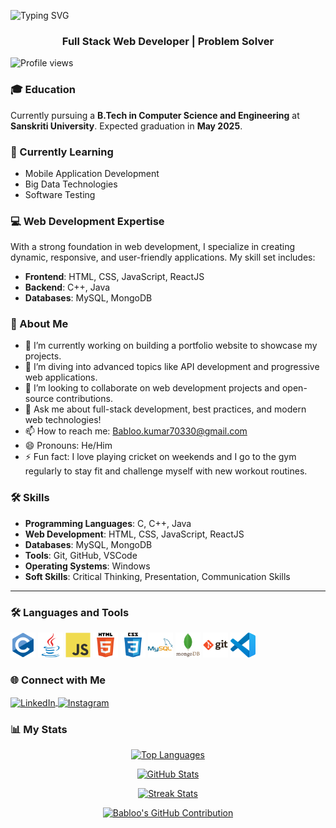 ![Typing SVG](https://readme-typing-svg.herokuapp.com?size=32&vCenter=true&align=center&width=900&lines=Hi+%F0%9F%91%8B%2C+I'm+Babloo;+Sanskriti+University;Bachelors+of+Technology+in+Computer+Science+And+Engineering)

<h3 align="center">Full Stack Web Developer | Problem Solver</h3>

<p align="left"> <img src="https://komarev.com/ghpvc/?username=Babloo70330&label=Profile%20views&color=0e75b6&style=flat" alt="Profile views" /> </p>

### 🎓 Education
Currently pursuing a **B.Tech in Computer Science and Engineering** at **Sanskriti University**. Expected graduation in **May 2025**.

### 🌱 Currently Learning
- Mobile Application Development
- Big Data Technologies
- Software Testing

### 💻 Web Development Expertise
With a strong foundation in web development, I specialize in creating dynamic, responsive, and user-friendly applications. My skill set includes:
- **Frontend**: HTML, CSS, JavaScript, ReactJS
- **Backend**: C++, Java
- **Databases**: MySQL, MongoDB

### 🤔 About Me
- 🔭 I’m currently working on building a portfolio website to showcase my projects.
- 🌱 I’m diving into advanced topics like API development and progressive web applications.
- 👯 I’m looking to collaborate on web development projects and open-source contributions.
- 💬 Ask me about full-stack development, best practices, and modern web technologies!
- 📫 How to reach me: [Babloo.kumar70330@gmail.com](mailto:Babloo.kumar70330@gmail.com)
- 😄 Pronouns: He/Him
- ⚡ Fun fact: I love playing cricket on weekends and I go to the gym regularly to stay fit and challenge myself with new workout routines.

### 🛠️ Skills
- **Programming Languages**: C, C++, Java  
- **Web Development**: HTML, CSS, JavaScript, ReactJS
- **Databases**: MySQL, MongoDB
- **Tools**: Git, GitHub, VSCode 
- **Operating Systems**: Windows
- **Soft Skills**: Critical Thinking, Presentation, Communication Skills

---

### 🛠️ Languages and Tools
<p align="left">
  <a href="https://www.cprogramming.com/" target="_blank"><img src="https://raw.githubusercontent.com/devicons/devicon/master/icons/c/c-original.svg" alt="C" width="40" height="40"/></a>
  <a href="https://www.java.com" target="_blank"><img src="https://raw.githubusercontent.com/devicons/devicon/master/icons/java/java-original.svg" alt="Java" width="40" height="40"/></a>
  <a href="https://developer.mozilla.org/en-US/docs/Web/JavaScript" target="_blank"><img src="https://raw.githubusercontent.com/devicons/devicon/master/icons/javascript/javascript-original.svg" alt="JavaScript" width="40" height="40"/></a>
  <a href="https://www.w3.org/html/" target="_blank"><img src="https://raw.githubusercontent.com/devicons/devicon/master/icons/html5/html5-original-wordmark.svg" alt="HTML5" width="40" height="40"/></a>
  <a href="https://www.w3schools.com/css/" target="_blank"><img src="https://raw.githubusercontent.com/devicons/devicon/master/icons/css3/css3-original-wordmark.svg" alt="CSS3" width="40" height="40"/></a>
  <a href="https://www.mysql.com/" target="_blank"><img src="https://raw.githubusercontent.com/devicons/devicon/master/icons/mysql/mysql-original-wordmark.svg" alt="MySQL" width="40" height="40"/></a>
  <a href="https://www.mongodb.com/" target="_blank"><img src="https://raw.githubusercontent.com/devicons/devicon/master/icons/mongodb/mongodb-original-wordmark.svg" alt="MongoDB" width="40" height="40"/></a>
  <a href="https://git-scm.com/" target="_blank"><img src="https://raw.githubusercontent.com/devicons/devicon/master/icons/git/git-original-wordmark.svg" alt="Git" width="40" height="40"/></a>
  <a href="https://code.visualstudio.com/" target="_blank"><img src="https://raw.githubusercontent.com/devicons/devicon/master/icons/vscode/vscode-original.svg" alt="VSCode" width="40" height="40"/></a>
</p>

### 🌐 Connect with Me
<p align="left">
    <a href="https://www.linkedin.com/in/babloo-kumar-032120256" target="blank">
        <img align="center" src="https://raw.githubusercontent.com/rahuldkjain/github-profile-readme-generator/master/src/images/icons/Social/linked-in-alt.svg" alt="LinkedIn" height="30" width="40" />
    </a>
    <a href="https://instagram.com/babloo.patel001" target="blank">
        <img align="center" src="https://raw.githubusercontent.com/rahuldkjain/github-profile-readme-generator/master/src/images/icons/Social/instagram.svg" alt="Instagram" height="30" width="40" />
    </a>
</p>

### 📊 My Stats
<p align="center">
  <a href="https://github.com/Babloo70330">
    <img src="https://github-readme-stats.vercel.app/api/top-langs?username=Babloo70330&show_icons=true&locale=en&layout=compact&theme=react&bg_color=1F222E&title_color=F85D7F&icon_color=F8D866&color=FFFFFF" alt="Top Languages"/>
  </a>
</p>

<p align="center">
  <a href="https://github.com/Babloo70330">
    <img src="https://github-readme-stats.vercel.app/api?username=Babloo70330&theme=react&show_icons=true&locale=en" alt="GitHub Stats"/>
  </a>
</p>

<p align="center">
  <a href="https://github.com/Babloo70330">
    <img src="https://github-readme-streak-stats.herokuapp.com/?user=Babloo70330&theme=algolia" alt="Streak Stats"/>
  </a>
</p>

<p align="center">
  <a href="https://github.com/Babloo70330">
    <img src="https://github-profile-summary-cards.vercel.app/api/cards/profile-details?username=Babloo70330&theme=radical" alt="Babloo's GitHub Contribution"/>
  </a>
</p>
